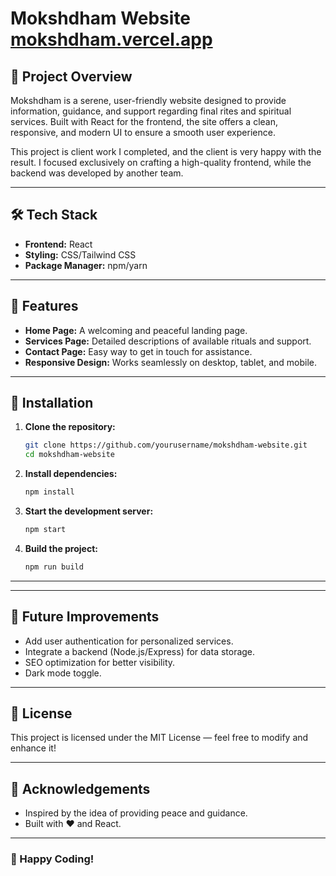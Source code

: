 # Mokshdham Website  [mokshdham.vercel.app](https://mokshdham.vercel.app)

## 🌟 Project Overview
Mokshdham is a serene, user-friendly website designed to provide information, guidance, and support regarding final rites and spiritual services. Built with React for the frontend, the site offers a clean, responsive, and modern UI to ensure a smooth user experience.

This project is client work I completed, and the client is very happy with the result. I focused exclusively on crafting a high-quality frontend, while the backend was developed by another team.

---

## 🛠️ Tech Stack
- **Frontend:** React
- **Styling:** CSS/Tailwind CSS
- **Package Manager:** npm/yarn

---

## 🎯 Features
- **Home Page:** A welcoming and peaceful landing page.
- **Services Page:** Detailed descriptions of available rituals and support.
- **Contact Page:** Easy way to get in touch for assistance.
- **Responsive Design:** Works seamlessly on desktop, tablet, and mobile.

---

## 🚀 Installation

1. **Clone the repository:**
   ```bash
   git clone https://github.com/yourusername/mokshdham-website.git
   cd mokshdham-website
   ```

2. **Install dependencies:**
   ```bash
   npm install
   ```

3. **Start the development server:**
   ```bash
   npm start
   ```

4. **Build the project:**
   ```bash
   npm run build
   ```

---

---

## 📌 Future Improvements
- Add user authentication for personalized services.
- Integrate a backend (Node.js/Express) for data storage.
- SEO optimization for better visibility.
- Dark mode toggle.

---

## 📄 License
This project is licensed under the MIT License — feel free to modify and enhance it!

---

## 🙏 Acknowledgements
- Inspired by the idea of providing peace and guidance.
- Built with ❤️ and React.

---

### 🚀 Happy Coding!

